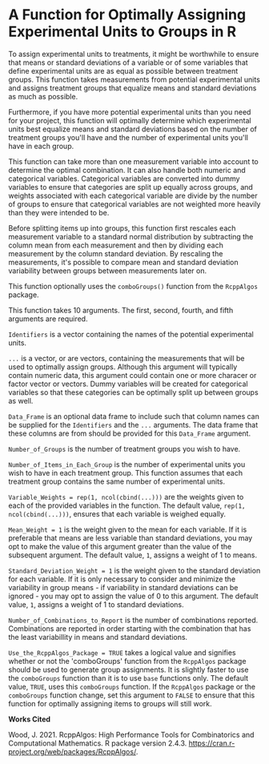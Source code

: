 # A Function for Optimally Assigning Experimental Units to Groups in R

To assign experimental units to treatments, it might be worthwhile to ensure that means or standard deviations of a variable or of some variables that define experimental units are as equal as possible between treatment groups. This function takes measurements from potential experimental units and assigns treatment groups that equalize means and standard deviations as much as possible.

Furthermore, if you have more potential experimental units than you need for your project, this function will optimally determine which experimental units best equalize means and standard deviations based on the number of treatment groups you'll have and the number of experimental units you'll have in each group.

This function can take more than one measurement variable into account to determine the optimal combination. It can also handle both numeric and categorical variables. Categorical variables are converted into dummy variables to ensure that categories are split up equally across groups, and weights associated with each categorical variable are divide by the number of groups to ensure that categorical variables are not weighted more heavily than they were intended to be.

Before splitting items up into groups, this function first rescales each measurement variable to a standard normal distribution by subtracting the column mean from each measurement and then by dividing each measurement by the column standard deviation. By rescaling the measurements, it's possible to compare mean and standard deviation variability between groups between measurements later on.

This function optionally uses the `comboGroups()` function from the `RcppAlgos` package.

This function takes 10 arguments. The first, second, fourth, and fifth arguments are required.

`Identifiers` is a vector containing the names of the potential experimental units.

`...` is a vector, or are vectors, containing the  measurements that will be used to optimally assign groups. Although this argument will typically contain numeric data, this argument could contain one or more characer or factor vector or vectors. Dummy variables will be created for categorical variables so that these categories can be optimally split up between groups as well.

`Data_Frame` is an optional data frame to include such that column names can be supplied for the `Identifiers` and the `...` arguments. The data frame that these columns are from should be provided for this `Data_Frame` argument.

`Number_of_Groups` is the number of treatment groups you wish to have.

`Number_of_Items_in_Each_Group` is the number of experimental units you wish to have in each treatment group. This function assumes that each treatment group contains the same number of experimental units.

`Variable_Weights = rep(1, ncol(cbind(...)))` are the weights given to each of the provided variables in the function. The default value, `rep(1, ncol(cbind(...)))`, ensures that each variable is weighed equally.

`Mean_Weight = 1` is the weight given to the mean for each variable. If it is preferable that means are less variable than standard deviations, you may opt to make the value of this argument greater than the value of the subsequent argument. The default value, `1`, assigns a weight of 1 to means.

`Standard_Deviation_Weight = 1` is the weight given to the standard deviation for each variable. If it is only necessary to consider and minimize the variability in group means - if variability in standard deviations can be ignored - you may opt to assign the value of 0 to this argument. The default value, `1`, assigns a weight of 1 to standard deviations.

`Number_of_Combinations_to_Report` is the number of combinations reported. Combinations are reported in order starting with the combination that has the least variabillity in means and standard deviations.

`Use_the_RcppAlgos_Package = TRUE` takes a logical value and signifies whether or not the 'comboGroups' function from the `RcppAlgos` package should be used to generate group assignments. It is slightly faster to use the `comboGroups` function than it is to use `base` functions only. The default value, `TRUE`, uses this `comboGroups` function. If the `RcppAlgos` package or the `comboGroups` function change, set this argument to `FALSE` to ensure that this function for optimally assigning items to groups will still work.

<b>Works Cited</b>

Wood, J. 2021. RcppAlgos: High Performance Tools for Combinatorics and Computational Mathematics. R package version 2.4.3. <https://cran.r-project.org/web/packages/RcppAlgos/>.
